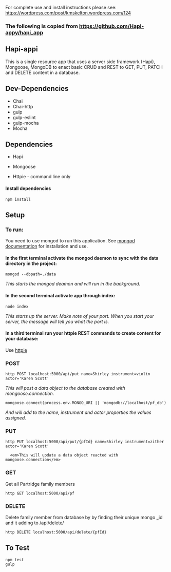 For complete use and install instructions please see: https://wordpress.com/post/kmskelton.wordpress.com/124 

### The following is copied from https://github.com/Hapi-appy/hapi_app
## Hapi-appi

This is a single resource app that uses a server side framework (Hapi), Mongoose, MongoDB to enact basic CRUD and REST to GET, PUT, PATCH and DELETE content in a database.

## Dev-Dependencies
* Chai
* Chai-http
* gulp
* gulp-eslint
* gulp-mocha
* Mocha

## Dependencies
* Hapi
* Mongoose

* Httpie - command line only


#### Install dependencies
```
npm install
```


## Setup

### To run:

 You need to use mongod to run this application. See [mongod documentation](https://docs.mongodb.org/manual/reference/program/mongod/) for installation and use.


#### In the first terminal activate the mongod daemon to sync with the data directory in the project:

```
mongod --dbpath=./data
```

  <em>This starts the mongod deamon and will run in the background.</em>



#### In the second terminal activate app through index:

```
node index
```

  <em>This starts up the server.</em>
  <em>Make note of your port. When you start your server, the message will tell you what the port is.</em>


#### In a third terminal run your httpie REST commands to create content for your database:
Use [httpie](https://github.com/jkbrzt/httpie)

### POST
```
http POST localhost:5000/api/put name=Shirley instrument=violin actor='Karen Scott'
```

  <em>This will post a data object to the database created with mongoose.connection.</em>

```
mongoose.connect(process.env.MONGO_URI || 'mongodb://localhost/pf_db')
```
  <em>And will add to the name, instrument and actor properties the values assigned.</em>

### PUT
```
http PUT localhost:5000/api/put/{pfId} name=Shirley instrument=zither actor='Karen Scott'

  <em>This will update a data object reacted with mongoose.connection</em>

```

### GET
Get all Partridge family members

```
http GET localhost:5000/api/pf
```

### DELETE
Delete family member from database by by finding their unique mongo _id and it adding to /api/delete/<id>

```
http DELETE localhost:5000/api/delete/{pfId}
```

## To Test

```
npm test
gulp
```
